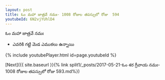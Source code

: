 ```yaml
---
layout: post
title: ఓం మహా జాత్రవే నమః- 1008 రోజుల తపస్సులో రోజు  594
youtubeId: 6N2vjYUhlD4
---
```

 
 
 ఓం మహా జాత్రవే నమః  
 
 -  ఎవరికి గట్టి మెడ ఎముకలు ఉన్నాయి 
 
  
 
  
 
 
 
 
 
 


{% include youtubePlayer.html id=page.youtubeId %}
 
[Next]({{ site.baseurl }}{% link  split1/_posts/2017-05-21-ఓం శర గ్రీవాయ నమః- 1008 రోజుల తపస్సులో రోజు  593.md%})
 
